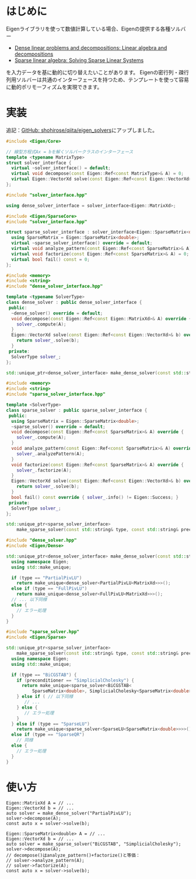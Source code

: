 <!--
title:   Eigenソルバーを動的に選択する
tags:    C++,Eigen,数値計算
id:      6c8202a6af335e4e6d39
private: false
-->
# はじめに

Eigenライブラリを使って数値計算している場合、Eigenの提供する各種ソルバー

- [Dense linear problems and decompositions: Linear algebra and decompositions](http://eigen.tuxfamily.org/dox/group__TutorialLinearAlgebra.html)
- [Sparse linear algebra: Solving Sparse Linear Systems](http://eigen.tuxfamily.org/dox/group__TopicSparseSystems.html)

を入力データを基に動的に切り替えたいことがあります。
Eigenの密行列・疎行列用ソルバーは共通のインターフェースを持つため、テンプレートを使って容易に動的ポリモーフィズムを実現できます。

# 実装

追記：[GitHub: shohirose/qiita/eigen_solvers](https://github.com/shohirose/qiita/tree/master/shohirose/eigen_solvers)にアップしました。

```cpp:solver_interface.hpp
#include <Eigen/Core>

// 線型方程式Ax = bを解くソルバークラスのインターフェース
template <typename MatrixType>
struct solver_interface {
  virtual ~solver_interface() = default;
  virtual void decompose(const Eigen::Ref<const MatrixType>& A) = 0;
  virtual Eigen::VectorXd solve(const Eigen::Ref<const Eigen::VectorXd>& b) = 0;
};
```

```cpp:dense_solver_interface.hpp
#include "solver_interface.hpp"

using dense_solver_interface = solver_interface<Eigen::MatrixXd>;
```

```cpp:sparse_solver_interface.hpp
#include <Eigen/SparseCore>
#include "solver_interface.hpp"

struct sparse_solver_interface : solver_interface<Eigen::SparseMatrix<double>> {
  using SparseMatrix = Eigen::SparseMatrix<double>;
  virtual ~sparse_solver_interface() override = default;
  virtual void analyze_pattern(const Eigen::Ref<const SparseMatrix>& A) = 0;
  virtual void factorize(const Eigen::Ref<const SparseMatrix>& A) = 0;
  virtual bool fail() const = 0;
};
```

```cpp:dense_solver.hpp
#include <memory>
#include <string>
#include "dense_solver_interface.hpp"

template <typename SolverType>
class dense_solver : public dense_solver_interface {
 public:
  ~dense_solver() override = default;
  void decompose(const Eigen::Ref<const Eigen::MatrixXd>& A) override {
    solver_.compute(A);
  }
  Eigen::VectorXd solve(const Eigen::Ref<const Eigen::VectorXd>& b) override {
    return solver_.solve(b);
  }
 private:
  SolverType solver_;
};

std::unique_ptr<dense_solver_interface> make_dense_solver(const std::string& type);
```

```cpp:sparse_solver.hpp
#include <memory>
#include <string>
#include "sparse_solver_interface.hpp"

template <SolverType>
class sparse_solver : public sparse_solver_interface {
 public:
  using SparseMatrix = Eigen::SparseMatrix<double>;
  ~sparse_solver() override = default;
  void decompose(const Eigen::Ref<const SparseMatrix>& A) override {
    solver_.compute(A);
  }
  void analyze_pattern(const Eigen::Ref<const SparseMatrix>& A) override {
    solver_.analyzePattern(A);
  }
  void factorize(const Eigen::Ref<const SparseMatrix>& A) override {
    solver_.factorize(A);
  }
  Eigen::VectorXd solve(const Eigen::Ref<const Eigen::VectorXd>& b) override {
    return solver_.solve(b);
  }
  bool fail() const override { solver_.info() != Eigen::Success; }
 private:
  SolverType solver_;
};

std::unique_ptr<sparse_solver_interface>
    make_sparse_solver(const std::string& type, const std::string& preconditioner = "");
```

```cpp:dense_solver.cpp
#include "dense_solver.hpp"
#include <Eigen/Dense>

std::unique_ptr<dense_solver_interface> make_dense_solver(const std::string& type) {
  using namespace Eigen;
  using std::make_unique;

  if (type == "PartialPivLU")
    return make_unique<dense_solver<PartialPivLU<MatrixXd>>>();
  else if (type == "FullPivLU")
    return make_unique<dense_solver<FullPivLU<MatrixXd>>>();
  // ... 以下同様
  else {
    // エラー処理
  }
}
```

```cpp:sparse_solver.cpp
#include "sparse_solver.hpp"
#include <Eigen/Sparse>

std::unique_ptr<sparse_solver_interface>
    make_sparse_solver(const std::string& type, const std::string& preconditioner) {
  using namespace Eigen;
  using std::make_unique;

  if (type == "BiCGSTAB") {
    if (preconditioner == "SimplicialCholesky") {
      return make_unique<sparse_solver<BiCGSTAB<
          SparseMatrix<double>, SimplicialCholesky<SparseMatrix<double>>>>>();
    } else if ( // 以下同様
       // ...
    } else {
       // エラー処理
    }
  } else if (type == "SparseLU")
    return make_unique<sparse_solver<SparseLU<SparseMatrix<double>>>>();
  else if (type == "SparseQR")
    // 同様
  else {
    // エラー処理
  }
}
```

# 使い方

```cpp:密行列の場合
Eigen::MatrixXd A = // ...
Eigen::VectorXd b = // ...
auto solver = make_dense_solver("PartialPivLU");
solver->decompose(A);
const auto x = solver->solve(b);
```

```cpp:疎行列の場合
Eigen::SparseMatrix<double> A = // ...
Eigen::VectorXd b = // ...
auto solver = make_sparse_solver("BiCGSTAB", "SimplicialCholesky");
solver->decompose(A);
// decompose()はanalyze_pattern()+factorize()と等価：
// solver->analyze_pattern(A);
// solver->factorize(A);
const auto x = solver->solve(b);
```